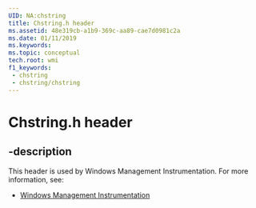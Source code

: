 ```yaml
---
UID: NA:chstring
title: Chstring.h header
ms.assetid: 48e319cb-a1b9-369c-aa89-cae7d0981c2a
ms.date: 01/11/2019
ms.keywords: 
ms.topic: conceptual
tech.root: wmi
f1_keywords:
 - chstring
 - chstring/chstring
---
```


# Chstring.h header


## -description

This header is used by Windows Management Instrumentation. For more information, see:

- [Windows Management Instrumentation](../_wmi/index.md)

